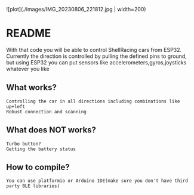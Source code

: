 ![plot](./images/IMG_20230806_221812.jpg | width=200)
# README
With that code you will be able to control ShellRacing cars from ESP32. Currently
the direction is controlled by pulling the defined pins to ground, but using ESP32
you can put sensors like accelerometers,gyros,joysticks whatever you like
## What works?
```
Controlling the car in all directions including combinations like up+left
Robust connection and scanning
```
## What does NOT works?
```
Turbo button?
Getting the battery status
```

## How to compile?
```
You can use platformio or Arduino IDE(make sure you don't have third party BLE libraries)
```